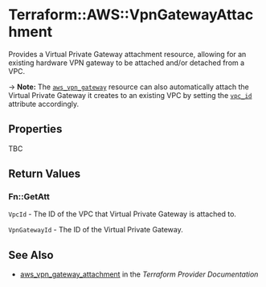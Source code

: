 # Terraform::AWS::VpnGatewayAttachment

Provides a Virtual Private Gateway attachment resource, allowing for an existing
hardware VPN gateway to be attached and/or detached from a VPC.

-> **Note:** The [`aws_vpn_gateway`](vpn_gateway.html)
resource can also automatically attach the Virtual Private Gateway it creates
to an existing VPC by setting the [`vpc_id`](vpn_gateway.html#vpc_id) attribute accordingly.

## Properties

TBC

## Return Values

### Fn::GetAtt

`VpcId` - The ID of the VPC that Virtual Private Gateway is attached to.

`VpnGatewayId` - The ID of the Virtual Private Gateway.

## See Also

* [aws_vpn_gateway_attachment](https://www.terraform.io/docs/providers/aws/r/vpn_gateway_attachment.html) in the _Terraform Provider Documentation_